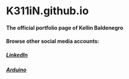 # K311iN.github.io



<h4>The official portfolio page of Kellin Baldenegro</h4>

<h4>Browse other social media accounts:</h4>

<h5><a href="https://www.linkedin.com/in/kellinb">LinkedIn</a></h5>
<h5><a href="https://id.arduino.cc/kellinjoshua">Arduino</a></h5>
